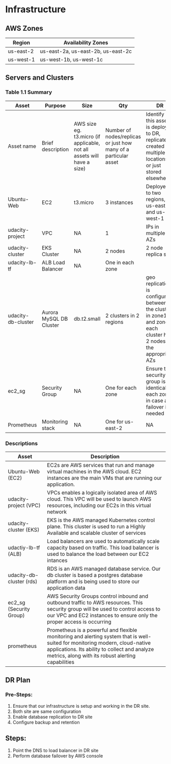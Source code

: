 # Infrastructure

## AWS Zones
| Region | Availability Zones   |
|--------|----------------------|
| us-east-2|us-east-2a, us-east-2b, us-east-2c|
| us-west-1|us-west-1b, us-west-1c|

## Servers and Clusters

### Table 1.1 Summary
| Asset      | Purpose           | Size                                                                   | Qty                                                             | DR                                                                                                           |
|------------|-------------------|------------------------------------------------------------------------|-----------------------------------------------------------------|--------------------------------------------------------------------------------------------------------------|
| Asset name | Brief description | AWS size eg. t3.micro (if applicable, not all assets will have a size) | Number of nodes/replicas or just how many of a particular asset | Identify if this asset is deployed to DR, replicated, created in multiple locations or just stored elsewhere |
| Ubuntu-Web | EC2 | t3.micro | 3 instances | Deployed to two regions, us-east-2 and us-west-1 |
| udacity-project | VPC | NA | 1 | IPs in multiple AZs |
| udacity-cluster | EKS Cluster | NA | 2 nodes | 2 node replica set |
| udacity-lb-tf | ALB Load Balancer | NA | One in each zone  |  |
| udacity-db-cluster | Aurora MySQL DB Cluster | db.t2.small | 2 clusters in 2 regions | geo replication is configured between the cluster in zone1 and zone2, each cluster has 2 nodes in the appropriate AZs |
| ec2_sg | Security Group | NA | One for each zone | Ensure this security group is identical in each zone in case a failover is needed |
| Prometheus | Monitoring stack | NA | One for us-east-2 | NA |

### Descriptions
| Asset     | Description                                              |
|-----------|----------------------------------------------------------|
| Ubuntu-Web (EC2) | EC2s are AWS services that run and manage virtual machines in the AWS cloud. EC2 instances are the main VMs that are running our application.|
| udacity-project (VPC) | VPCs enables a logically isolated area of AWS cloud.  This VPC will be used to launch AWS resources, including our EC2s in this virtual network |
| udacity-cluster (EKS) | EKS is the AWS managed Kubernetes control plane.  This cluster is used to run a Highly Available and scalable cluster of services |
| udactiy-lb-tf (ALB)| Load balancers are used to automatically scale capacity based on traffic.  This load balancer is used to balance the load between our EC2 intances |
| udacity-db-cluster (rds) | RDS is an AWS managed database service. Our db cluster is based a postgres database platform and is being used to store our application data | 
| ec2_sg (Security Group) | AWS Security Groups control inbound and outbound traffic to AWS resources.  This security group will be used to control access to our VPC and EC2 instances to ensure only the proper access is occurring |
| prometheus | Prometheus is a powerful and flexible monitoring and alerting system that is well-suited for monitoring modern, cloud-native applications. Its ability to collect and analyze metrics, along with its robust alerting capabilities |

## DR Plan
### Pre-Steps:
1) Ensure that our infrastructure is setup and working in the DR site.
2) Both site are same configuration
3) Enable database replication to DR site
4) Configure backup and retention


## Steps:
1) Point the DNS to load balancer in DR site
2) Perform database failover by AWS console
